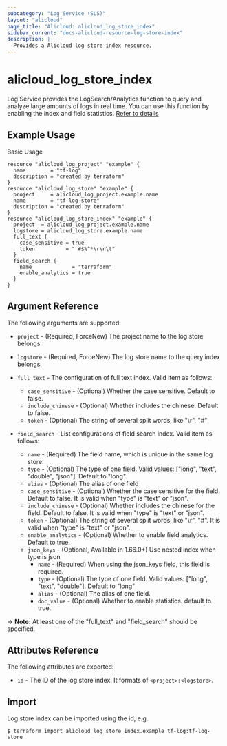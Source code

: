 ```yaml
---
subcategory: "Log Service (SLS)"
layout: "alicloud"
page_title: "Alicloud: alicloud_log_store_index"
sidebar_current: "docs-alicloud-resource-log-store-index"
description: |-
  Provides a Alicloud log store index resource.
---
```


# alicloud\_log\_store\_index

Log Service provides the LogSearch/Analytics function to query and analyze large amounts of logs in real time.
You can use this function by enabling the index and field statistics. [Refer to details](https://www.alibabacloud.com/help/doc-detail/43772.htm)

## Example Usage

Basic Usage

```
resource "alicloud_log_project" "example" {
  name        = "tf-log"
  description = "created by terraform"
}
resource "alicloud_log_store" "example" {
  project     = alicloud_log_project.example.name
  name        = "tf-log-store"
  description = "created by terraform"
}
resource "alicloud_log_store_index" "example" {
  project  = alicloud_log_project.example.name
  logstore = alicloud_log_store.example.name
  full_text {
    case_sensitive = true
    token          = " #$%^*\r\n\t"
  }
  field_search {
    name             = "terraform"
    enable_analytics = true
  }
}
```
## Argument Reference

The following arguments are supported:

* `project` - (Required, ForceNew) The project name to the log store belongs.
* `logstore` - (Required, ForceNew) The log store name to the query index belongs.
* `full_text` - The configuration of full text index. Valid item as follows:

    * `case_sensitive` - (Optional) Whether the case sensitive. Default to false.
    * `include_chinese` - (Optional) Whether includes the chinese. Default to false.
    * `token` - (Optional) The string of several split words, like "\r", "#"

* `field_search` - List configurations of field search index. Valid item as follows:

    * `name` - (Required) The field name, which is unique in the same log store.
    * `type` - (Optional) The type of one field. Valid values: ["long", "text", "double", "json"]. Default to "long".
    * `alias` - (Optional) The alias of one field
    * `case_sensitive` - (Optional) Whether the case sensitive for the field. Default to false. It is valid when "type" is "text" or "json".
    * `include_chinese` - (Optional) Whether includes the chinese for the field. Default to false. It is valid when "type" is "text" or "json".
    * `token` - (Optional) The string of several split words, like "\r", "#". It is valid when "type" is "text" or "json".
    * `enable_analytics` - (Optional) Whether to enable field analytics. Default to true.
    * `json_keys` - (Optional, Available in 1.66.0+) Use nested index when type is json
        * `name` - (Required) When using the json_keys field, this field is required.
        * `type` - (Optional) The type of one field. Valid values: ["long", "text", "double"]. Default to "long"
        * `alias` - (Optional) The alias of one field.
        * `doc_value` - (Optional) Whether to enable statistics. default to true.

-> **Note:** At least one of the "full_text" and "field_search" should be specified.

## Attributes Reference

The following attributes are exported:

* `id` - The ID of the log store index. It formats of `<project>:<logstore>`.

## Import

Log store index can be imported using the id, e.g.

```
$ terraform import alicloud_log_store_index.example tf-log:tf-log-store
```
